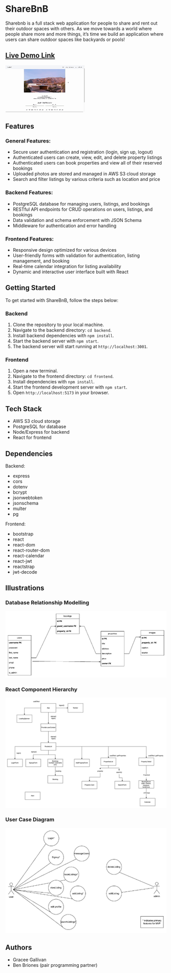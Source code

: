 # ShareBnB

Sharebnb is a full stack web application for people to share and rent out their outdoor spaces with others. As we move towards a world where people share more and more things, it’s time we build an application where users can share outdoor spaces like backyards or pools!

## [Live Demo Link]()

![ShareBnB Demo](frontend/public/sharebnb-demo.gif)

## Features

### General Features:

- Secure user authentication and registration (login, sign up, logout)
- Authenticated users can create, view, edit, and delete property listings
- Authenticated users can book properties and view all of their reserved bookings
- Uploaded photos are stored and managed in AWS S3 cloud storage
- Search and filter listings by various criteria such as location and price

### Backend Features:

- PostgreSQL database for managing users, listings, and bookings
- RESTful API endpoints for CRUD operations on users, listings, and bookings
- Data validation and schema enforcement with JSON Schema
- Middleware for authentication and error handling

### Frontend Features:

- Responsive design optimized for various devices
- User-friendly forms with validation for authentication, listing management, and booking
- Real-time calendar integration for listing availability
- Dynamic and interactive user interface built with React

## Getting Started

To get started with ShareBnB, follow the steps below:

### Backend

1. Clone the repository to your local machine.
2. Navigate to the backend directory: `cd backend`.
3. Install backend dependencies with `npm install`.
4. Start the backend server with `npm start`.
5. The backend server will start running at `http://localhost:3001`.

### Frontend

1. Open a new terminal.
2. Navigate to the frontend directory: `cd frontend`.
3. Install dependencies with `npm install`.
4. Start the frontend development server with `npm start`.
5. Open `http://localhost:5173` in your browser.

## Tech Stack

- AWS S3 cloud storage
- PostgreSQL for database
- Node/Express for backend
- React for frontend

## Dependencies

Backend:

- express
- cors
- dotenv
- bcrypt
- jsonwebtoken
- jsonschema
- multer
- pg

Frontend:

- bootstrap
- react
- react-dom
- react-router-dom
- react-calendar
- react-jwt
- reactstrap
- jwt-decode

## Illustrations

### Database Relationship Modelling

![ShareBnB Database Relationship Models](frontend/public/sharebnb-DB-modelling.jpg)

### React Component Hierarchy

![ShareBnB React Component Hierarchy](frontend/public/sharebnb-React_Component_Diagram.jpg)

### User Case Diagram

![ShareBnB User Case Diagram](frontend/public/sharebnb-Usercase_Diagram.jpg)

## Authors

- Gracee Gallivan
- Ben Briones (pair programming partner)
